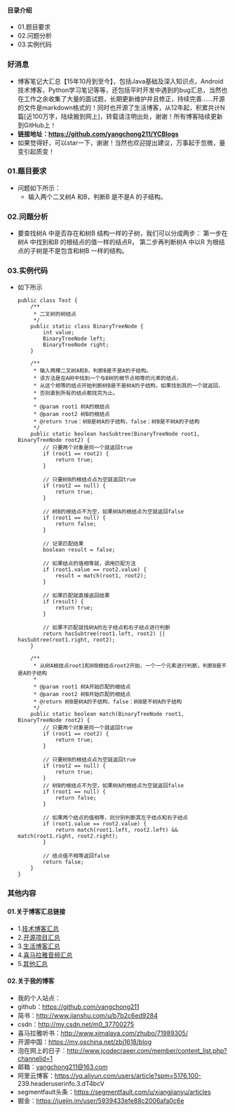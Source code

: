 #### 目录介绍
- 01.题目要求
- 02.问题分析
- 03.实例代码



### 好消息
- 博客笔记大汇总【15年10月到至今】，包括Java基础及深入知识点，Android技术博客，Python学习笔记等等，还包括平时开发中遇到的bug汇总，当然也在工作之余收集了大量的面试题，长期更新维护并且修正，持续完善……开源的文件是markdown格式的！同时也开源了生活博客，从12年起，积累共计N篇[近100万字，陆续搬到网上]，转载请注明出处，谢谢！所有博客陆续更新到GitHub上！
- **链接地址：https://github.com/yangchong211/YCBlogs**
- 如果觉得好，可以star一下，谢谢！当然也欢迎提出建议，万事起于忽微，量变引起质变！






### 01.题目要求
- 问题如下所示：
    - 输入两个二叉树A 和B，判断B 是不是A 的子结构。


### 02.问题分析
- 要查找树A 中是否存在和树B 结构一样的子树，我们可以分成两步： 第一步在树A 中找到和B 的根结点的值一样的结点R， 第二步再判断树A 中以R 为根结点的子树是不是包含和树B 一样的结构。


### 03.实例代码
- 如下所示
    ```
    public class Test {
        /**
         * 二叉树的树结点
         */
        public static class BinaryTreeNode {
            int value;
            BinaryTreeNode left;
            BinaryTreeNode right;
        }
    
        /**
         * 输入两棵二叉树A和B，判断B是不是A的子结构。
         * 该方法是在A树中找到一个与B树的根节点相等的元素的结点，
         * 从这个相等的结点开始判断树B是不是树A的子结构，如果找到其的一个就返回，
         * 否则直到所有的结点都找完为止。
         *
         * @param root1 树A的根结点
         * @param root2 树B的根结点
         * @return true：树B是树A的子结构，false：树B是不树A的子结构
         */
        public static boolean hasSubtree(BinaryTreeNode root1, BinaryTreeNode root2) {
            // 只要两个对象是同一个就返回true
            if (root1 == root2) {
                return true;
            }
    
            // 只要树B的根结点点为空就返回true
            if (root2 == null) {
                return true;
            }
    
            // 树B的根结点不为空，如果树A的根结点为空就返回false
            if (root1 == null) {
                return false;
            }
    
            // 记录匹配结果
            boolean result = false;
    
            // 如果结点的值相等就，调用匹配方法
            if (root1.value == root2.value) {
                result = match(root1, root2);
            }
    
            // 如果匹配就直接返回结果
            if (result) {
                return true;
            }
    
            // 如果不匹配就找树A的左子结点和右子结点进行判断
            return hasSubtree(root1.left, root2) || hasSubtree(root1.right, root2);
        }
    
        /**
         * 从树A根结点root1和树B根结点root2开始，一个一个元素进行判断，判断B是不是A的子结构
         *
         * @param root1 树A开始匹配的根结点
         * @param root2 树B开始匹配的根结点
         * @return 树B是树A的子结构，false：树B是不树A的子结构
         */
        public static boolean match(BinaryTreeNode root1, BinaryTreeNode root2) {
            // 只要两个对象是同一个就返回true
            if (root1 == root2) {
                return true;
            }
    
            // 只要树B的根结点点为空就返回true
            if (root2 == null) {
                return true;
            }
            // 树B的根结点不为空，如果树A的根结点为空就返回false
            if (root1 == null) {
                return false;
            }
    
            // 如果两个结点的值相等，则分别判断其左子结点和右子结点
            if (root1.value == root2.value) {
                return match(root1.left, root2.left) && match(root1.right, root2.right);
            }
    
            // 结点值不相等返回false
            return false;
        }
    }
    ```






### 其他内容
#### 01.关于博客汇总链接
- 1.[技术博客汇总](https://www.jianshu.com/p/614cb839182c)
- 2.[开源项目汇总](https://blog.csdn.net/m0_37700275/article/details/80863574)
- 3.[生活博客汇总](https://blog.csdn.net/m0_37700275/article/details/79832978)
- 4.[喜马拉雅音频汇总](https://www.jianshu.com/p/f665de16d1eb)
- 5.[其他汇总](https://www.jianshu.com/p/53017c3fc75d)



#### 02.关于我的博客
- 我的个人站点：
- github：https://github.com/yangchong211
- 简书：http://www.jianshu.com/u/b7b2c6ed9284
- csdn：http://my.csdn.net/m0_37700275
- 喜马拉雅听书：http://www.ximalaya.com/zhubo/71989305/
- 开源中国：https://my.oschina.net/zbj1618/blog
- 泡在网上的日子：http://www.jcodecraeer.com/member/content_list.php?channelid=1
- 邮箱：yangchong211@163.com
- 阿里云博客：https://yq.aliyun.com/users/article?spm=5176.100- 239.headeruserinfo.3.dT4bcV
- segmentfault头条：https://segmentfault.com/u/xiangjianyu/articles
- 掘金：https://juejin.im/user/5939433efe88c2006afa0c6e











